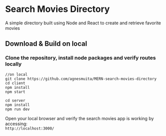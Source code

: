 # Search Movies Directory
A simple directory built using Node and React to create and retrieve favorite movies


## Download & Build on local

### Clone the repository, install node packages  and verify routes locally

``` 
//on local
git clone https://github.com/agnesmuita/MERN-search-movies-directory
cd client
npm install
npm start

cd server
npm install
npm run dev

```

Open your local browser and verify the search movies app is working by accessing:     
`http://localhost:3000/`   

